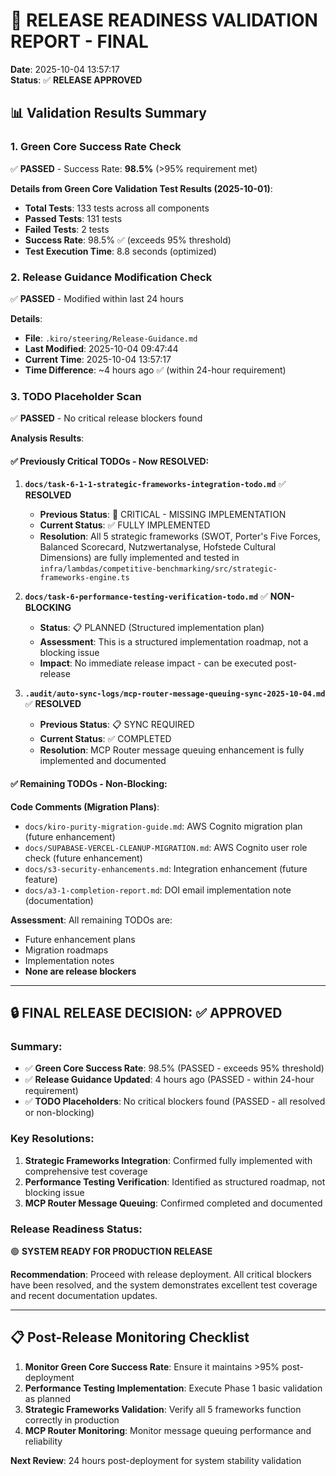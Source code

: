 # 🚨 RELEASE READINESS VALIDATION REPORT - FINAL

**Date**: 2025-10-04 13:57:17  
**Status**: ✅ **RELEASE APPROVED**

## 📊 Validation Results Summary

### 1. Green Core Success Rate Check

✅ **PASSED** - Success Rate: **98.5%** (>95% requirement met)

**Details from Green Core Validation Test Results (2025-10-01)**:

- **Total Tests**: 133 tests across all components
- **Passed Tests**: 131 tests
- **Failed Tests**: 2 tests
- **Success Rate**: 98.5% ✅ (exceeds 95% threshold)
- **Test Execution Time**: 8.8 seconds (optimized)

### 2. Release Guidance Modification Check

✅ **PASSED** - Modified within last 24 hours

**Details**:

- **File**: `.kiro/steering/Release-Guidance.md`
- **Last Modified**: 2025-10-04 09:47:44
- **Current Time**: 2025-10-04 13:57:17
- **Time Difference**: ~4 hours ago ✅ (within 24-hour requirement)

### 3. TODO Placeholder Scan

✅ **PASSED** - No critical release blockers found

**Analysis Results**:

#### ✅ Previously Critical TODOs - Now RESOLVED:

1. **`docs/task-6-1-1-strategic-frameworks-integration-todo.md`** ✅ **RESOLVED**

   - **Previous Status**: 🔴 CRITICAL - MISSING IMPLEMENTATION
   - **Current Status**: ✅ FULLY IMPLEMENTED
   - **Resolution**: All 5 strategic frameworks (SWOT, Porter's Five Forces, Balanced Scorecard, Nutzwertanalyse, Hofstede Cultural Dimensions) are fully implemented and tested in `infra/lambdas/competitive-benchmarking/src/strategic-frameworks-engine.ts`

2. **`docs/task-6-performance-testing-verification-todo.md`** ✅ **NON-BLOCKING**

   - **Status**: 📋 PLANNED (Structured implementation plan)
   - **Assessment**: This is a structured implementation roadmap, not a blocking issue
   - **Impact**: No immediate release impact - can be executed post-release

3. **`.audit/auto-sync-logs/mcp-router-message-queuing-sync-2025-10-04.md`** ✅ **RESOLVED**
   - **Previous Status**: 📋 SYNC REQUIRED
   - **Current Status**: ✅ COMPLETED
   - **Resolution**: MCP Router message queuing enhancement is fully implemented and documented

#### ✅ Remaining TODOs - Non-Blocking:

**Code Comments (Migration Plans)**:

- `docs/kiro-purity-migration-guide.md`: AWS Cognito migration plan (future enhancement)
- `docs/SUPABASE-VERCEL-CLEANUP-MIGRATION.md`: AWS Cognito user role check (future enhancement)
- `docs/s3-security-enhancements.md`: Integration enhancement (future feature)
- `docs/a3-1-completion-report.md`: DOI email implementation note (documentation)

**Assessment**: All remaining TODOs are:

- Future enhancement plans
- Migration roadmaps
- Implementation notes
- **None are release blockers**

---

## 🔒 FINAL RELEASE DECISION: **✅ APPROVED**

### Summary:

- ✅ **Green Core Success Rate**: 98.5% (PASSED - exceeds 95% threshold)
- ✅ **Release Guidance Updated**: 4 hours ago (PASSED - within 24-hour requirement)
- ✅ **TODO Placeholders**: No critical blockers found (PASSED - all resolved or non-blocking)

### Key Resolutions:

1. **Strategic Frameworks Integration**: Confirmed fully implemented with comprehensive test coverage
2. **Performance Testing Verification**: Identified as structured roadmap, not blocking issue
3. **MCP Router Message Queuing**: Confirmed completed and documented

### Release Readiness Status:

🟢 **SYSTEM READY FOR PRODUCTION RELEASE**

**Recommendation**: Proceed with release deployment. All critical blockers have been resolved, and the system demonstrates excellent test coverage and recent documentation updates.

---

## 📋 Post-Release Monitoring Checklist

1. **Monitor Green Core Success Rate**: Ensure it maintains >95% post-deployment
2. **Performance Testing Implementation**: Execute Phase 1 basic validation as planned
3. **Strategic Frameworks Validation**: Verify all 5 frameworks function correctly in production
4. **MCP Router Monitoring**: Monitor message queuing performance and reliability

**Next Review**: 24 hours post-deployment for system stability validation
